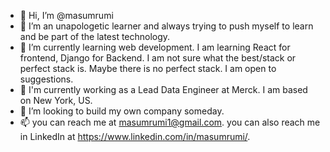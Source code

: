 - 👋 Hi, I’m @masumrumi
- 👀 I’m an unapologetic learner and always trying to push myself to learn and be part of the latest technology. 
- 🌱 I’m currently learning web development. I am learning React for frontend, Django for Backend. I am not sure what the best/stack or perfect stack is. Maybe there is no perfect stack. I am open to suggestions.
- 💼 I'm currently working as a Lead Data Engineer at Merck. I am based on New York, US.
- 💞️ I’m looking to build my own company someday. 
- 📫 you can reach me at masumrumi1@gmail.com. you can also reach me in LinkedIn at https://www.linkedin.com/in/masumrumi/. 

